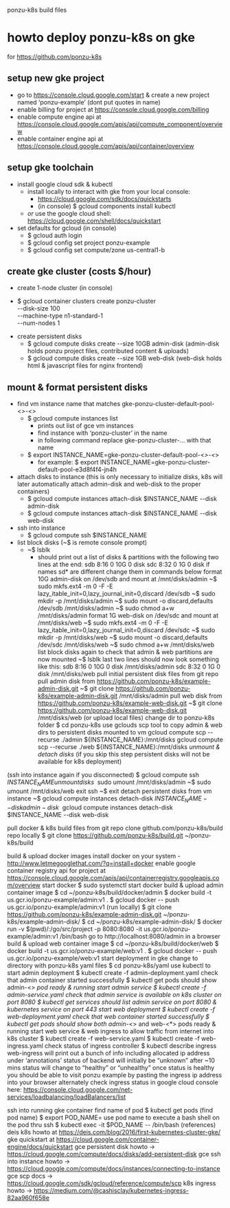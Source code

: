 ponzu-k8s build files

# howto deploy ponzu-k8s on gke

for https://github.com/ponzu-k8s

## setup new gke project
* go to https://console.cloud.google.com/start & create a new project named ‘ponzu-example’ (dont put quotes in name)
* enable billing for project at https://console.cloud.google.com/billing
* enable compute engine api at https://console.cloud.google.com/apis/api/compute_component/overview
* enable container engine api at https://console.cloud.google.com/apis/api/container/overview

## setup gke toolchain
* install google cloud sdk & kubectl
  - install locally to interact with gke from your local console:
    * https://cloud.google.com/sdk/docs/quickstarts
    * (in console) $ gcloud components install kubectl
  - *or* use the google cloud shell: https://cloud.google.com/shell/docs/quickstart
* set defaults for gcloud (in console)
  - $ gcloud auth login
  - $ gcloud config set project ponzu-example
  - $ gcloud config set compute/zone us-central1-b
  
## create gke cluster (costs $/hour)
* create 1-node cluster (in console)
- $ gcloud container clusters create ponzu-cluster \
--disk-size 100 \
--machine-type n1-standard-1 \
--num-nodes 1
* create persistent disks
  - $ gcloud compute disks create --size 10GB admin-disk
    (admin-disk holds ponzu project files, contributed content & uploads)
  - $ gcloud compute disks create --size 1GB web-disk
    (web-disk holds html & javascript files for nginx frontend)

## mount & format persistent disks
* find vm instance name that matches gke-ponzu-cluster-default-pool-<*>-<*>
  - $ gcloud compute instances list
    * prints out list of gce vm instances
    * find instance with ‘ponzu-cluster’ in the name
    * in following command replace gke-ponzu-cluster-... with that name
  - $ export INSTANCE_NAME=gke-ponzu-cluster-default-pool-<*>-<*>
    * for example: $ export INSTANCE_NAME=gke-ponzu-cluster-default-pool-e3d8f4f4-jn4h
* attach disks to instance (this is only necessary to initialize disks, k8s will later automatically attach admin-disk and web-disk to the proper containers)
  - $ gcloud compute instances attach-disk $INSTANCE_NAME --disk admin-disk
  - $ gcloud compute instances attach-disk $INSTANCE_NAME --disk web-disk
* ssh into instance 
  - $ gcloud compute ssh $INSTANCE_NAME
* list block disks (~$ is remote console prompt)
  - ~$ lsblk
    * should print out a list of disks & partitions with the following two lines at the end:
sdb       8:16   0   10G  0 disk 
	sdc       8:32   0    1G  0 disk
if names sd* are different change them in commands below
format 10G admin-disk on /dev/sdb and mount at /mnt/disks/admin
~$ sudo mkfs.ext4 -m 0 -F -E lazy_itable_init=0,lazy_journal_init=0,discard /dev/sdb
~$ sudo mkdir -p /mnt/disks/admin
~$ sudo mount -o discard,defaults /dev/sdb /mnt/disks/admin
~$ sudo chmod a+w /mnt/disks/admin
format 1G web-disk on /dev/sdc and mount at /mnt/disks/web
~$ sudo mkfs.ext4 -m 0 -F -E lazy_itable_init=0,lazy_journal_init=0,discard /dev/sdc
~$ sudo mkdir -p /mnt/disks/web
~$ sudo mount -o discard,defaults /dev/sdc /mnt/disks/web
~$ sudo chmod a+w /mnt/disks/web
list block disks again to check that admin & web partitions are now mounted
~$ lsblk
last two lines should now look something like this:
	sdb       8:16   0   10G  0 disk /mnt/disks/admin
sdc       8:32   0    1G  0 disk /mnt/disks/web
pull initial persistent disk files from git repo
pull admin disk from https://github.com/ponzu-k8s/example-admin-disk.git
~$ git clone https://github.com/ponzu-k8s/example-admin-disk.git /mnt/disks/admin
pull web disk from https://github.com/ponzu-k8s/example-web-disk.git
~$ git clone https://github.com/ponzu-k8s/example-web-disk.git /mnt/disks/web
(or upload local files)
change dir to ponzu-k8s folder
$ cd ponzu-k8s
use gclouds scp tool to copy admin & web dirs to persistent disks mounted to vm
gcloud compute scp --recurse ./admin ${INSTANCE_NAME}:/mnt/disks
gcloud compute scp --recurse ./web ${INSTANCE_NAME}:/mnt/disks
*unmount & detach disks*
(if you skip this step persistent disks will not be available for k8s deployment)

(ssh into instance again if you disconnected)
$ gcloud compute ssh $INSTANCE_NAME
unmount disks
~$ sudo umount /mnt/disks/admin
~$ sudo umount /mnt/disks/web
exit ssh
~$ exit
detach persistent disks from vm instance
~$ gcloud compute instances detach-disk $INSTANCE_NAME --disk admin-disk
~$ gcloud compute instances detach-disk $INSTANCE_NAME --disk web-disk

pull docker & k8s build files from git repo
clone github.com/ponzu-k8s/build repo locally
$ git clone https://github.com/ponzu-k8s/build.git ~/ponzu-k8s/build

build & upload docker images
install docker on your system - http://www.letmegooglethat.com/?q=install+docker
enable google container registry api for project at https://console.cloud.google.com/apis/api/containerregistry.googleapis.com/overview
start docker
$ sudo systemctl start docker
build & upload admin container image
$ cd ~/ponzu-k8s/build/docker/admin
$ docker build -t us.gcr.io/ponzu-example/admin:v1 .
$ gcloud docker -- push us.gcr.io/ponzu-example/admin:v1
(run locally)
$ git clone https://github.com/ponzu-k8s/example-admin-disk.git ~/ponzu-k8s/example-admin-disk/
$ cd ~/ponzu-k8s/example-admin-disk/
$ docker run -v $(pwd)/:/go/src/project -p 8080:8080 -it us.gcr.io/ponzu-example/admin:v1 /bin/bash
go to http://localhost:8080/admin in a browser
build & upload web container image
$ cd ~/ponzu-k8s/build/docker/web
$ docker build -t us.gcr.io/ponzu-example/web:v1 .
$ gcloud docker -- push us.gcr.io/ponzu-example/web:v1
start deployment in gke
change to directory with ponzu-k8s yaml files
$ cd ponzu-k8s/yaml
use kubectl to start admin deployment 
$ kubectl create -f admin-deployment.yaml
check that admin container started successfully
$ kubectl get pods
should show admin-<*> pod ready & running
start admin service
$ kubectl create -f admin-service.yaml
check that admin service is available on k8s cluster on port 8080
$ kubectl get services
should list admin service on port 8080 & kubernetes service on port 443
start web deployment
$ kubectl create -f web-deployment.yaml
check that web container started successfully
$ kubectl get pods
should show both admin-<*> and web-<*> pods ready & running
start web service & web ingress to allow traffic from internet into k8s cluster
$ kubectl create -f web-service.yaml
$ kubectl create -f web-ingress.yaml
check status of ingress controller
$ kubectl describe ingress web-ingress
will print out a bunch of info including allocated ip address
under ‘annotations’ status of backend will initially be “unknown”
after ~10 mins status will change to “healthy” or “unhealthy”
once status is healthy you should be able to visit ponzu example by pasting the ingress ip address into your browser
alternately check ingress status in google cloud console here: https://console.cloud.google.com/net-services/loadbalancing/loadBalancers/list


ssh into running gke container
find name of pod
$ kubectl get pods
(find pod name)
$ export POD_NAME=<pod-name>
use pod name to execute a bash shell on the pod thru ssh
$ kubectl exec -it $POD_NAME -- /bin/bash
(references)
deis k8s howto at https://deis.com/blog/2016/first-kubernetes-cluster-gke/
gke quickstart at https://cloud.google.com/container-engine/docs/quickstart
gce persistent disk howto -> https://cloud.google.com/compute/docs/disks/add-persistent-disk
gce ssh into instance howto -> https://cloud.google.com/compute/docs/instances/connecting-to-instance
gce scp docs -> https://cloud.google.com/sdk/gcloud/reference/compute/scp
k8s ingress howto -> https://medium.com/@cashisclay/kubernetes-ingress-82aa960f658e
